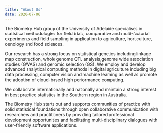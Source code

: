 ```yaml
---
title: "About Us"
date: 2020-07-06
---
```

The Biometry Hub group of the University of Adelaide specialises in statistical methodologies for field trials, comparative and multi-factorial experiments and field sampling in application to agriculture, horticulture, oenology and food sciences.

Our research has a strong focus on statistical genetics including linkage map construction, whole genome QTL analysis,genome wide association studies (GWAS) and genomic selection (GS). We employ and develop advanced analytical computing methods in digital agriculture including big data processing, computer vision and machine learning as well as promote the adoption of cloud-based high performance computing.

We collaborate internationally and nationally and maintain a strong interest in best practice statistics in the Southern region in Australia.

The Biometry Hub starts out and supports communities of practice with solid statistical foundations through open collaborative communication with researchers and practitioners by providing tailored professional development opportunities and facilitating multi-disciplinary dialogues with user-friendly software applications.
